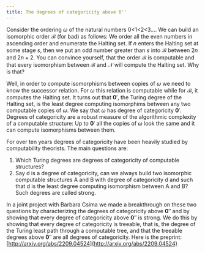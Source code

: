 ```yaml
---
title: The degrees of categoricity above 0''
---
```

Consider the ordering $\omega$ of the natural numbers 0<1<2<3....
We can build an isomorphic order $\mathcal B$ (for bad) as follows: We order all the even numbers in ascending order and enumerate the Halting set. If $n$ enters the Halting set at some stage $s$, then we put an odd number greater than $s$ into $\mathcal B$ between $2n$ and $2n+2$. You can convince yourself, that the order $\mathcal B$ is computable and that every isomorphism between $\mathcal B$ and $\mathcal N$ will compute the Halting set. Why is that? 

Well, in order to compute isomorphisms between copies of $\omega$ we need to know the successor relation. For $\omega$ this relation is computable while for $\mathcal B$, it computes the Halting set. It turns out that $\mathbf 0'$, the Turing degree of the Halting set, is the least degree computing isomorphims between any two computable copies of $\omega$. We say that $\omega$ has degree of categoricity $\mathbf 0'$. Degrees of categoricity are a robust measure of the algorithmic complexity of a computable structure: Up to $\mathbf 0'$ all the copies of $\omega$ look the same and it can compute isomorphisms between them.

For over ten years degrees of categoricity have been heavily studied by computability theorists. The main questions are: 
1. Which Turing degrees are degrees of categoricity of computable structures? 
2. Say d is a degree of categoricity, can we always build two isomorphic computable structures A and B with degree of categoricity d and such that d is the least degree computing isomorphism between A and B? Such degrees are called strong.

In a joint project with Barbara Csima we made a breakthrough on these two questions by characterizing the degrees of categoricity above $\mathbf 0''$ and by showing that every degree of categoricity above $\mathbf 0''$ is strong. We do this by showing that every degree of categoricity is treeable, that is, the degree of the Turing least path through a computable tree, and that the treeable degrees above $\mathbf 0''$ are all degrees of categoricity. 	Here is the preprint: [http://arxiv.org/abs/2209.04524](http://arxiv.org/abs/2209.04524)
